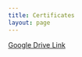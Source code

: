 ```yaml
---
title: Certificates
layout: page
---
```


[Google Drive Link](https://drive.google.com/drive/folders/1FsRFCL8gJCmChSYUP8bbGIH1D2OgRcXM?usp=sharing)